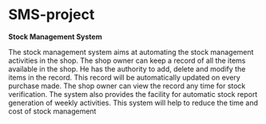 # SMS-project

**Stock Management System**

The stock management system aims at automating the stock management activities in the shop. The shop owner can keep a record of all
the items available in the shop. He has the authority to add, delete and modify the items in the record. This record will be automatically
updated on every purchase made. The shop owner can view the record any time for stock verification. The system also provides the
facility for automatic stock report generation of weekly activities. This system will help to reduce the time and cost of stock management
